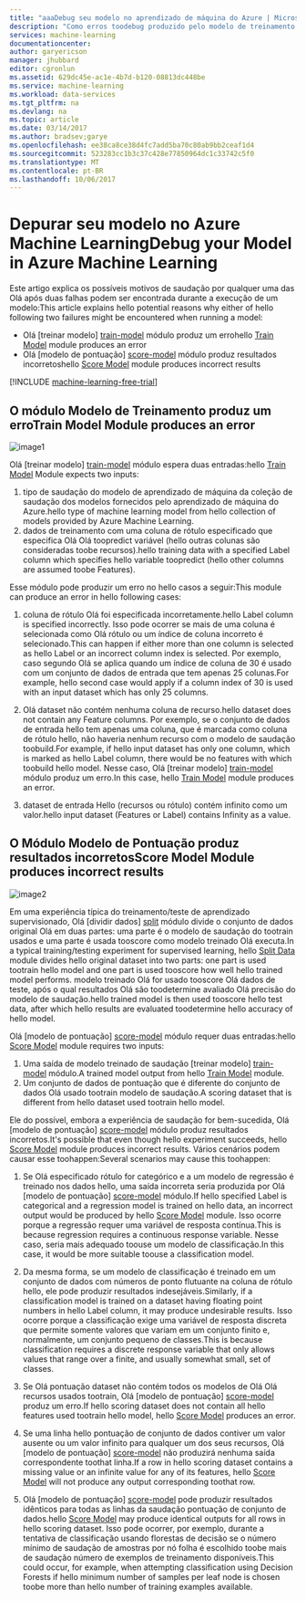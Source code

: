 ```yaml
---
title: "aaaDebug seu modelo no aprendizado de máquina do Azure | Microsoft Docs"
description: "Como erros toodebug produzido pelo modelo de treinamento e o modelo de pontuação módulos no aprendizado de máquina do Azure."
services: machine-learning
documentationcenter: 
author: garyericson
manager: jhubbard
editor: cgronlun
ms.assetid: 629dc45e-ac1e-4b7d-b120-08813dc448be
ms.service: machine-learning
ms.workload: data-services
ms.tgt_pltfrm: na
ms.devlang: na
ms.topic: article
ms.date: 03/14/2017
ms.author: bradsev;garye
ms.openlocfilehash: ee38ca8ce38d4fc7add5ba70c80ab9bb2ceaf1d4
ms.sourcegitcommit: 523283cc1b3c37c428e77850964dc1c33742c5f0
ms.translationtype: MT
ms.contentlocale: pt-BR
ms.lasthandoff: 10/06/2017
---
```

# <a name="debug-your-model-in-azure-machine-learning"></a><span data-ttu-id="c8144-103">Depurar seu modelo no Azure Machine Learning</span><span class="sxs-lookup"><span data-stu-id="c8144-103">Debug your Model in Azure Machine Learning</span></span>

<span data-ttu-id="c8144-104">Este artigo explica os possíveis motivos de saudação por qualquer uma das Olá após duas falhas podem ser encontrada durante a execução de um modelo:</span><span class="sxs-lookup"><span data-stu-id="c8144-104">This article explains hello potential reasons why either of hello following two failures might be encountered when running a model:</span></span>

* <span data-ttu-id="c8144-105">Olá [treinar modelo] [ train-model] módulo produz um erro</span><span class="sxs-lookup"><span data-stu-id="c8144-105">hello [Train Model][train-model] module produces an error</span></span> 
* <span data-ttu-id="c8144-106">Olá [modelo de pontuação] [ score-model] módulo produz resultados incorretos</span><span class="sxs-lookup"><span data-stu-id="c8144-106">hello [Score Model][score-model] module produces incorrect results</span></span> 

[!INCLUDE [machine-learning-free-trial](../../includes/machine-learning-free-trial.md)]

## <a name="train-model-module-produces-an-error"></a><span data-ttu-id="c8144-107">O módulo Modelo de Treinamento produz um erro</span><span class="sxs-lookup"><span data-stu-id="c8144-107">Train Model Module produces an error</span></span>

![image1](./media/machine-learning-debug-models/train_model-1.png)

<span data-ttu-id="c8144-109">Olá [treinar modelo] [ train-model] módulo espera duas entradas:</span><span class="sxs-lookup"><span data-stu-id="c8144-109">hello [Train Model][train-model] Module expects two inputs:</span></span>

1. <span data-ttu-id="c8144-110">tipo de saudação do modelo de aprendizado de máquina da coleção de saudação dos modelos fornecidos pelo aprendizado de máquina do Azure.</span><span class="sxs-lookup"><span data-stu-id="c8144-110">hello type of machine learning model from hello collection of models provided by Azure Machine Learning.</span></span>
2. <span data-ttu-id="c8144-111">dados de treinamento com uma coluna de rótulo especificado que especifica Olá Olá toopredict variável (hello outras colunas são consideradas toobe recursos).</span><span class="sxs-lookup"><span data-stu-id="c8144-111">hello training data with a specified Label column which specifies hello variable toopredict (hello other columns are assumed toobe Features).</span></span>

<span data-ttu-id="c8144-112">Esse módulo pode produzir um erro no hello casos a seguir:</span><span class="sxs-lookup"><span data-stu-id="c8144-112">This module can produce an error in hello following cases:</span></span>

1. <span data-ttu-id="c8144-113">coluna de rótulo Olá foi especificada incorretamente.</span><span class="sxs-lookup"><span data-stu-id="c8144-113">hello Label column is specified incorrectly.</span></span> <span data-ttu-id="c8144-114">Isso pode ocorrer se mais de uma coluna é selecionada como Olá rótulo ou um índice de coluna incorreto é selecionado.</span><span class="sxs-lookup"><span data-stu-id="c8144-114">This can happen if either more than one column is selected as hello Label or an incorrect column index is selected.</span></span> <span data-ttu-id="c8144-115">Por exemplo, caso segundo Olá se aplica quando um índice de coluna de 30 é usado com um conjunto de dados de entrada que tem apenas 25 colunas.</span><span class="sxs-lookup"><span data-stu-id="c8144-115">For example, hello second case would apply if a column index of 30 is used with an input dataset which has only 25 columns.</span></span>

2. <span data-ttu-id="c8144-116">Olá dataset não contém nenhuma coluna de recurso.</span><span class="sxs-lookup"><span data-stu-id="c8144-116">hello dataset does not contain any Feature columns.</span></span> <span data-ttu-id="c8144-117">Por exemplo, se o conjunto de dados de entrada hello tem apenas uma coluna, que é marcada como coluna de rótulo hello, não haveria nenhum recurso com o modelo de saudação toobuild.</span><span class="sxs-lookup"><span data-stu-id="c8144-117">For example, if hello input dataset has only one column, which is marked as hello Label column, there would be no features with which toobuild hello model.</span></span> <span data-ttu-id="c8144-118">Nesse caso, Olá [treinar modelo] [ train-model] módulo produz um erro.</span><span class="sxs-lookup"><span data-stu-id="c8144-118">In this case, hello [Train Model][train-model] module produces an error.</span></span>

3. <span data-ttu-id="c8144-119">dataset de entrada Hello (recursos ou rótulo) contém infinito como um valor.</span><span class="sxs-lookup"><span data-stu-id="c8144-119">hello input dataset (Features or Label) contains Infinity as a value.</span></span>

## <a name="score-model-module-produces-incorrect-results"></a><span data-ttu-id="c8144-120">O Módulo Modelo de Pontuação produz resultados incorretos</span><span class="sxs-lookup"><span data-stu-id="c8144-120">Score Model Module produces incorrect results</span></span>

![image2](./media/machine-learning-debug-models/train_test-2.png)

<span data-ttu-id="c8144-122">Em uma experiência típica do treinamento/teste de aprendizado supervisionado, Olá [dividir dados] [ split] módulo divide o conjunto de dados original Olá em duas partes: uma parte é o modelo de saudação do tootrain usados e uma parte é usada tooscore como modelo treinado Olá executa.</span><span class="sxs-lookup"><span data-stu-id="c8144-122">In a typical training/testing experiment for supervised learning, hello [Split Data][split] module divides hello original dataset into two parts: one part is used tootrain hello model and one part is used tooscore how well hello trained model performs.</span></span> <span data-ttu-id="c8144-123">modelo treinado Olá for usado tooscore Olá dados de teste, após o qual resultados Olá são toodetermine avaliado Olá precisão do modelo de saudação.</span><span class="sxs-lookup"><span data-stu-id="c8144-123">hello trained model is then used tooscore hello test data, after which hello results are evaluated toodetermine hello accuracy of hello model.</span></span>

<span data-ttu-id="c8144-124">Olá [modelo de pontuação] [ score-model] módulo requer duas entradas:</span><span class="sxs-lookup"><span data-stu-id="c8144-124">hello [Score Model][score-model] module requires two inputs:</span></span>

1. <span data-ttu-id="c8144-125">Uma saída de modelo treinado de saudação [treinar modelo] [ train-model] módulo.</span><span class="sxs-lookup"><span data-stu-id="c8144-125">A trained model output from hello [Train Model][train-model] module.</span></span>
2. <span data-ttu-id="c8144-126">Um conjunto de dados de pontuação que é diferente do conjunto de dados Olá usado tootrain modelo de saudação.</span><span class="sxs-lookup"><span data-stu-id="c8144-126">A scoring dataset that is different from hello dataset used tootrain hello model.</span></span>

<span data-ttu-id="c8144-127">Ele do possível, embora a experiência de saudação for bem-sucedida, Olá [modelo de pontuação] [ score-model] módulo produz resultados incorretos.</span><span class="sxs-lookup"><span data-stu-id="c8144-127">It's possible that even though hello experiment succeeds, hello [Score Model][score-model] module produces incorrect results.</span></span> <span data-ttu-id="c8144-128">Vários cenários podem causar esse toohappen:</span><span class="sxs-lookup"><span data-stu-id="c8144-128">Several scenarios may cause this toohappen:</span></span>

1. <span data-ttu-id="c8144-129">Se Olá especificado rótulo for categórico e a um modelo de regressão é treinado nos dados hello, uma saída incorreta seria produzida por Olá [modelo de pontuação] [ score-model] módulo.</span><span class="sxs-lookup"><span data-stu-id="c8144-129">If hello specified Label is categorical and a regression model is trained on hello data, an incorrect output would be produced by hello [Score Model][score-model] module.</span></span> <span data-ttu-id="c8144-130">Isso ocorre porque a regressão requer uma variável de resposta contínua.</span><span class="sxs-lookup"><span data-stu-id="c8144-130">This is because regression requires a continuous response variable.</span></span> <span data-ttu-id="c8144-131">Nesse caso, seria mais adequado toouse um modelo de classificação.</span><span class="sxs-lookup"><span data-stu-id="c8144-131">In this case, it would be more suitable toouse a classification model.</span></span> 

2. <span data-ttu-id="c8144-132">Da mesma forma, se um modelo de classificação é treinado em um conjunto de dados com números de ponto flutuante na coluna de rótulo hello, ele pode produzir resultados indesejáveis.</span><span class="sxs-lookup"><span data-stu-id="c8144-132">Similarly, if a classification model is trained on a dataset having floating point numbers in hello Label column, it may produce undesirable results.</span></span> <span data-ttu-id="c8144-133">Isso ocorre porque a classificação exige uma variável de resposta discreta que permite somente valores que variam em um conjunto finito e, normalmente, um conjunto pequeno de classes.</span><span class="sxs-lookup"><span data-stu-id="c8144-133">This is because classification requires a discrete response variable that only allows values that range over a finite, and usually somewhat small, set of classes.</span></span>

3. <span data-ttu-id="c8144-134">Se Olá pontuação dataset não contém todos os modelos de Olá Olá recursos usados tootrain, Olá [modelo de pontuação] [ score-model] produz um erro.</span><span class="sxs-lookup"><span data-stu-id="c8144-134">If hello scoring dataset does not contain all hello features used tootrain hello model, hello [Score Model][score-model] produces an error.</span></span>

4. <span data-ttu-id="c8144-135">Se uma linha hello pontuação de conjunto de dados contiver um valor ausente ou um valor infinito para qualquer um dos seus recursos, Olá [modelo de pontuação] [ score-model] não produzirá nenhuma saída correspondente toothat linha.</span><span class="sxs-lookup"><span data-stu-id="c8144-135">If a row in hello scoring dataset contains a missing value or an infinite value for any of its features, hello [Score Model][score-model] will not produce any output corresponding toothat row.</span></span>

5. <span data-ttu-id="c8144-136">Olá [modelo de pontuação] [ score-model] pode produzir resultados idênticos para todas as linhas da saudação pontuação de conjunto de dados.</span><span class="sxs-lookup"><span data-stu-id="c8144-136">hello [Score Model][score-model] may produce identical outputs for all rows in hello scoring dataset.</span></span> <span data-ttu-id="c8144-137">Isso pode ocorrer, por exemplo, durante a tentativa de classificação usando florestas de decisão se o número mínimo de saudação de amostras por nó folha é escolhido toobe mais de saudação número de exemplos de treinamento disponíveis.</span><span class="sxs-lookup"><span data-stu-id="c8144-137">This could occur, for example, when attempting classification using Decision Forests if hello minimum number of samples per leaf node is chosen toobe more than hello number of training examples available.</span></span>

<!-- Module References -->
[score-model]: https://msdn.microsoft.com/library/azure/401b4f92-e724-4d5a-be81-d5b0ff9bdb33/
[split]: https://msdn.microsoft.com/library/azure/70530644-c97a-4ab6-85f7-88bf30a8be5f/
[train-model]: https://msdn.microsoft.com/library/azure/5cc7053e-aa30-450d-96c0-dae4be720977/

